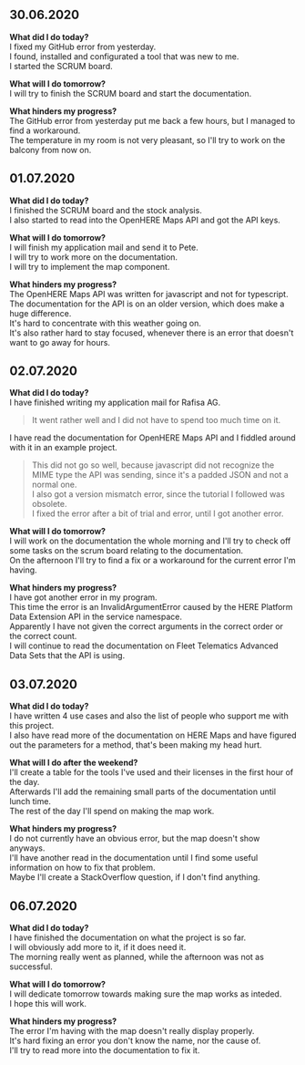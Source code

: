 ## 30.06.2020  
**What did I do today?**  
I fixed my GitHub error from yesterday.  
I found, installed and configurated a tool that was new to me.  
I started the SCRUM board.  
  
**What will I do tomorrow?**  
I will try to finish the SCRUM board and start the documentation.  
  
**What hinders my progress?**  
The GitHub error from yesterday put me back a few hours, but I managed to find a workaround.  
The temperature in my room is not very pleasant, so I'll try to work on the balcony from now on.
  
  
## 01.07.2020  
**What did I do today?**  
I finished the SCRUM board and the stock analysis.  
I also started to read into the OpenHERE Maps API and got the API keys.  
  
**What will I do tomorrow?**  
I will finish my application mail and send it to Pete.  
I will try to work more on the documentation.  
I will try to implement the map component.
  
**What hinders my progress?**  
The OpenHERE Maps API was written for javascript and not for typescript.  
The documentation for the API is on an older version, which does make a huge difference.  
It's hard to concentrate with this weather going on.  
It's also rather hard to stay focused, whenever there is an error that doesn't want to go away for hours.  
  
  
## 02.07.2020  
**What did I do today?**  
I have finished writing my application mail for Rafisa AG.  
> It went rather well and I did not have to spend too much time on it.  
  
I have read the documentation for OpenHERE Maps API and I fiddled around with it in an example project.  
> This did not go so well, because javascript did not recognize the MIME type the API was sending, since it's a padded JSON and not a normal one.  
> I also got a version mismatch error, since the tutorial I followed was obsolete.  
> I fixed the error after a bit of trial and error, until I got another error.  
  
**What will I do tomorrow?**  
I will work on the documentation the whole morning and I'll try to check off some tasks on the scrum board relating to the documentation.  
On the afternoon I'll try to find a fix or a workaround for the current error I'm having.  
  
**What hinders my progress?**  
I have got another error in my program.  
This time the error is an InvalidArgumentError caused by the HERE Platform Data Extension API in the service namespace.  
Apparently I have not given the correct arguments in the correct order or the correct count.  
I will continue to read the documentation on Fleet Telematics Advanced Data Sets that the API is using.  
  
  
## 03.07.2020  
**What did I do today?**  
I have written 4 use cases and also the list of people who support me with this project.  
I also have read more of the documentation on HERE Maps and have figured out the parameters for a method, that's been making my head hurt.  
  
**What will I do after the weekend?**  
I'll create a table for the tools I've used and their licenses in the first hour of the day.  
Afterwards I'll add the remaining small parts of the documentation until lunch time.  
The rest of the day I'll spend on making the map work.  
  
**What hinders my progress?**  
I do not currently have an obvious error, but the map doesn't show anyways.  
I'll have another read in the documentation until I find some useful information on how to fix that problem.  
Maybe I'll create a StackOverflow question, if I don't find anything.  
  
## 06.07.2020  
**What did I do today?**  
I have finished the documentation on what the project is so far.  
I will obviously add more to it, if it does need it.  
The morning really went as planned, while the afternoon was not as successful.  
  
**What will I do tomorrow?**  
I will dedicate tomorrow towards making sure the map works as inteded.  
I hope this will work.  
  
**What hinders my progress?**  
The error I'm having with the map doesn't really display properly.  
It's hard fixing an error you don't know the name, nor the cause of.  
I'll try to read more into the documentation to fix it.